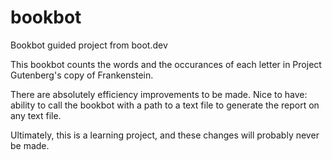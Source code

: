 # bookbot
Bookbot guided project from boot.dev

This bookbot counts the words and the occurances of each letter in Project Gutenberg's copy of Frankenstein.

There are absolutely efficiency improvements to be made.
Nice to have: ability to call the bookbot with a path to a text file to generate the report on any text file.

Ultimately, this is a learning project, and these changes will probably never be made.
